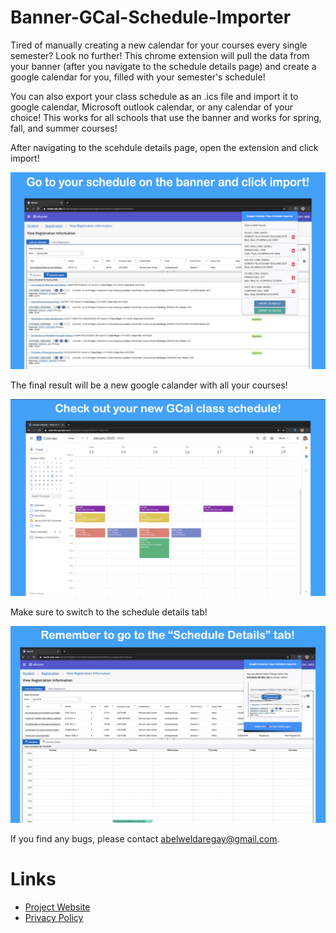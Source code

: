 # Banner-GCal-Schedule-Importer

Tired of manually creating a new calendar for your courses every single semester? Look no further! This chrome extension will pull the data from your banner (after you navigate to the schedule details page) and create a google calendar for you, filled with your semester's schedule! 

You can also export your class schedule as an .ics file and import it to google calendar, Microsoft outlook calendar, or any calendar of your choice! This works for all schools that use the banner and works for spring, fall, and summer courses!

After navigating to the scehdule details page, open the extension and click import!

<img src="https://github.com/AbelWeldaregay/Banner-GCal-Schedule-Importer/blob/master/screenshots/import-preview.png?raw=true">

The final result will be a new google calander with all your courses!

<img src="https://github.com/AbelWeldaregay/Banner-GCal-Schedule-Importer/blob/master/screenshots/final-result.png?raw=true">

Make sure to switch to the schedule details tab!

<img src="https://github.com/AbelWeldaregay/Banner-GCal-Schedule-Importer/blob/master/screenshots/navigate-to-details.png?raw=true">


If you find any bugs, please contact abelweldaregay@gmail.com.

# Links
- [Project Website](https://abelweldaregay.github.io/Banner-GCal-Schedule-Importer/)
- [Privacy Policy](https://abelweldaregay.github.io/Banner-GCal-Schedule-Importer/privacy.html)

